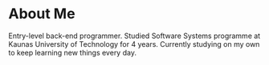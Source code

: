 # About Me

Entry-level back-end programmer. Studied Software Systems programme at Kaunas University of Technology for 4 years. Currently studying on my own to keep learning new things every day.
